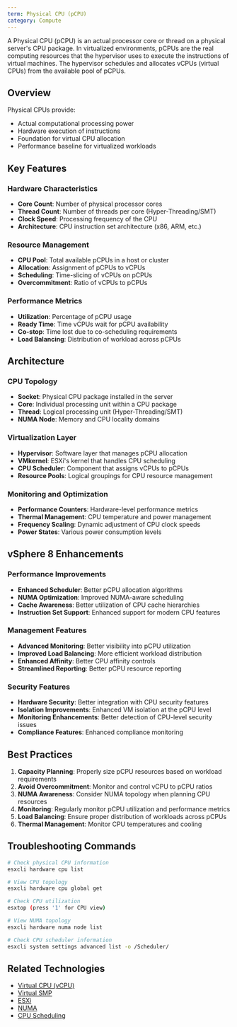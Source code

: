 ```yaml
---
term: Physical CPU (pCPU)
category: Compute
---
```


A Physical CPU (pCPU) is an actual processor core or thread on a physical server's CPU package. In virtualized environments, pCPUs are the real computing resources that the hypervisor uses to execute the instructions of virtual machines. The hypervisor schedules and allocates vCPUs (virtual CPUs) from the available pool of pCPUs.

## Overview

Physical CPUs provide:
- Actual computational processing power
- Hardware execution of instructions
- Foundation for virtual CPU allocation
- Performance baseline for virtualized workloads

## Key Features

### Hardware Characteristics
- **Core Count**: Number of physical processor cores
- **Thread Count**: Number of threads per core (Hyper-Threading/SMT)
- **Clock Speed**: Processing frequency of the CPU
- **Architecture**: CPU instruction set architecture (x86, ARM, etc.)

### Resource Management
- **CPU Pool**: Total available pCPUs in a host or cluster
- **Allocation**: Assignment of pCPUs to vCPUs
- **Scheduling**: Time-slicing of vCPUs on pCPUs
- **Overcommitment**: Ratio of vCPUs to pCPUs

### Performance Metrics
- **Utilization**: Percentage of pCPU usage
- **Ready Time**: Time vCPUs wait for pCPU availability
- **Co-stop**: Time lost due to co-scheduling requirements
- **Load Balancing**: Distribution of workload across pCPUs

## Architecture

### CPU Topology
- **Socket**: Physical CPU package installed in the server
- **Core**: Individual processing unit within a CPU package
- **Thread**: Logical processing unit (Hyper-Threading/SMT)
- **NUMA Node**: Memory and CPU locality domains

### Virtualization Layer
- **Hypervisor**: Software layer that manages pCPU allocation
- **VMkernel**: ESXi's kernel that handles CPU scheduling
- **CPU Scheduler**: Component that assigns vCPUs to pCPUs
- **Resource Pools**: Logical groupings for CPU resource management

### Monitoring and Optimization
- **Performance Counters**: Hardware-level performance metrics
- **Thermal Management**: CPU temperature and power management
- **Frequency Scaling**: Dynamic adjustment of CPU clock speeds
- **Power States**: Various power consumption levels

## vSphere 8 Enhancements

### Performance Improvements
- **Enhanced Scheduler**: Better pCPU allocation algorithms
- **NUMA Optimization**: Improved NUMA-aware scheduling
- **Cache Awareness**: Better utilization of CPU cache hierarchies
- **Instruction Set Support**: Enhanced support for modern CPU features

### Management Features
- **Advanced Monitoring**: Better visibility into pCPU utilization
- **Improved Load Balancing**: More efficient workload distribution
- **Enhanced Affinity**: Better CPU affinity controls
- **Streamlined Reporting**: Better pCPU resource reporting

### Security Features
- **Hardware Security**: Better integration with CPU security features
- **Isolation Improvements**: Enhanced VM isolation at the pCPU level
- **Monitoring Enhancements**: Better detection of CPU-level security issues
- **Compliance Features**: Enhanced compliance monitoring

## Best Practices

1. **Capacity Planning**: Properly size pCPU resources based on workload requirements
2. **Avoid Overcommitment**: Monitor and control vCPU to pCPU ratios
3. **NUMA Awareness**: Consider NUMA topology when planning CPU resources
4. **Monitoring**: Regularly monitor pCPU utilization and performance metrics
5. **Load Balancing**: Ensure proper distribution of workloads across pCPUs
6. **Thermal Management**: Monitor CPU temperatures and cooling

## Troubleshooting Commands

```bash
# Check physical CPU information
esxcli hardware cpu list

# View CPU topology
esxcli hardware cpu global get

# Check CPU utilization
esxtop (press '1' for CPU view)

# View NUMA topology
esxcli hardware numa node list

# Check CPU scheduler information
esxcli system settings advanced list -o /Scheduler/
```

## Related Technologies

- [Virtual CPU (vCPU)](/glossary/term/vcpu)
- [Virtual SMP](/glossary/term/virtual-smp)
- [ESXi](/glossary/term/esxi)
- [NUMA](/glossary/term/numa)
- [CPU Scheduling](/glossary/term/cpu-scheduling)